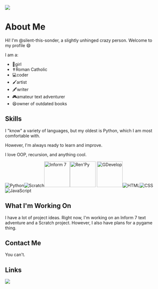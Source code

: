 <img src="https://avatars.githubusercontent.com/u/143755460?v=4">
<h1>About Me</h1>
<p>Hi! I'm @silent-this-sonder, a slightly unhinged crazy person. Welcome to my profile 😄</p>

<p>I am a:</p>
<ul>
<li>👧girl</li>
<li>✝️Roman Catholic</li>
<li>💻coder</li>
<li>🖌️artist</li>
<li>🖋️writer</li>
<li>🎮amateur text adventurer</li>
<li>😆owner of outdated books</li>
</ul>

<h2>Skills</h2>
<p>I "know" a variety of languages, but my oldest is Python, which I am most comfortable with.</p>
<p>However, I'm always ready to learn and improve.</p>
<p>I love OOP, recursion, and anything cool.</p>

<img src="https://upload.wikimedia.org/wikipedia/commons/thumb/1/1f/Python_logo_01.svg/85px-Python_logo_01.svg.png" alt="Python"><img src="https://upload.wikimedia.org/wikipedia/commons/thumb/b/b1/Scratch_S.svg/64px-Scratch_S.svg.png" alt="Scratch"><img src="https://github.com/ganelson/inform/blob/master/resources/Imagery/app_images/informfile.iconset/icon_128x128.png?raw=true" alt="Inform 7" height=85px><img src="https://www.renpy.org/static/index-logo.png" alt="Ren'Py" height=85px> <img src="https://upload.wikimedia.org/wikipedia/commons/thumb/5/54/GDevelop_complete_logo_%28purple_background%29.svg/640px-GDevelop_complete_logo_%28purple_background%29.svg.png" alt="GDevelop" height=85px><img src="https://upload.wikimedia.org/wikipedia/commons/thumb/6/61/HTML5_logo_and_wordmark.svg/85px-HTML5_logo_and_wordmark.svg.png" alt="HTML"><img src="https://upload.wikimedia.org/wikipedia/commons/thumb/d/d5/CSS3_logo_and_wordmark.svg/60px-CSS3_logo_and_wordmark.svg.png?20160530175649" alt="CSS"> <img src="https://upload.wikimedia.org/wikipedia/commons/thumb/9/99/Unofficial_JavaScript_logo_2.svg/85px-Unofficial_JavaScript_logo_2.svg.png" alt="JavaScript">

<h2>What I'm Working On</h2>
<p>I have a lot of project ideas.  Right now, I'm working on an Inform 7 text adventure and a Scratch project.  However, I also have plans for a pygame thing.</p>

<h2>Contact Me</h2>
<p>You can't.</p>

<h2>Links</h2>
<a href="https://scratch.mit.edu/users/TeenyTea/"><img src="https://upload.wikimedia.org/wikipedia/commons/thumb/b/b1/Scratch_S.svg/64px-Scratch_S.svg.png"></a>
